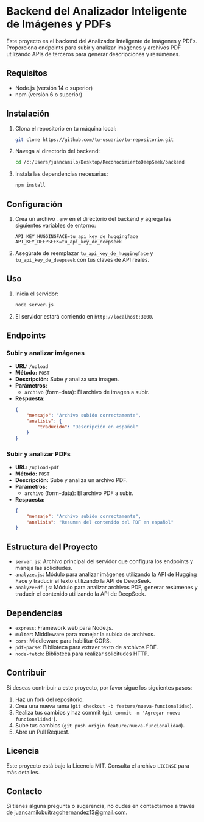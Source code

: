 # Backend del Analizador Inteligente de Imágenes y PDFs

Este proyecto es el backend del Analizador Inteligente de Imágenes y PDFs. Proporciona endpoints para subir y analizar imágenes y archivos PDF utilizando APIs de terceros para generar descripciones y resúmenes.

## Requisitos

- Node.js (versión 14 o superior)
- npm (versión 6 o superior)

## Instalación

1. Clona el repositorio en tu máquina local:
    ```sh
    git clone https://github.com/tu-usuario/tu-repositorio.git
    ```

2. Navega al directorio del backend:
    ```sh
    cd /c:/Users/juancamilo/Desktop/ReconocimientoDeepSeek/backend
    ```

3. Instala las dependencias necesarias:
    ```sh
    npm install
    ```

## Configuración

1. Crea un archivo `.env` en el directorio del backend y agrega las siguientes variables de entorno:
    ```env
    API_KEY_HUGGINGFACE=tu_api_key_de_huggingface
    API_KEY_DEEPSEEK=tu_api_key_de_deepseek
    ```

2. Asegúrate de reemplazar `tu_api_key_de_huggingface` y `tu_api_key_de_deepseek` con tus claves de API reales.

## Uso

1. Inicia el servidor:
    ```sh
    node server.js
    ```

2. El servidor estará corriendo en `http://localhost:3000`.

## Endpoints

### Subir y analizar imágenes

- **URL:** `/upload`
- **Método:** `POST`
- **Descripción:** Sube y analiza una imagen.
- **Parámetros:**
    - `archivo` (form-data): El archivo de imagen a subir.
- **Respuesta:**
    ```json
    {
        "mensaje": "Archivo subido correctamente",
        "analisis": {
            "traducido": "Descripción en español"
        }
    }
    ```

### Subir y analizar PDFs

- **URL:** `/upload-pdf`
- **Método:** `POST`
- **Descripción:** Sube y analiza un archivo PDF.
- **Parámetros:**
    - `archivo` (form-data): El archivo PDF a subir.
- **Respuesta:**
    ```json
    {
        "mensaje": "Archivo subido correctamente",
        "analisis": "Resumen del contenido del PDF en español"
    }
    ```

## Estructura del Proyecto

- `server.js`: Archivo principal del servidor que configura los endpoints y maneja las solicitudes.
- `analyze.js`: Módulo para analizar imágenes utilizando la API de Hugging Face y traducir el texto utilizando la API de DeepSeek.
- `analyzePdf.js`: Módulo para analizar archivos PDF, generar resúmenes y traducir el contenido utilizando la API de DeepSeek.

## Dependencias

- `express`: Framework web para Node.js.
- `multer`: Middleware para manejar la subida de archivos.
- `cors`: Middleware para habilitar CORS.
- `pdf-parse`: Biblioteca para extraer texto de archivos PDF.
- `node-fetch`: Biblioteca para realizar solicitudes HTTP.

## Contribuir

Si deseas contribuir a este proyecto, por favor sigue los siguientes pasos:

1. Haz un fork del repositorio.
2. Crea una nueva rama (`git checkout -b feature/nueva-funcionalidad`).
3. Realiza tus cambios y haz commit (`git commit -m 'Agregar nueva funcionalidad'`).
4. Sube tus cambios (`git push origin feature/nueva-funcionalidad`).
5. Abre un Pull Request.

## Licencia

Este proyecto está bajo la Licencia MIT. Consulta el archivo `LICENSE` para más detalles.

## Contacto

Si tienes alguna pregunta o sugerencia, no dudes en contactarnos a través de [juancamilobuitragohernandez13@gmail.com](mailto:tu-email@dominio.com).
